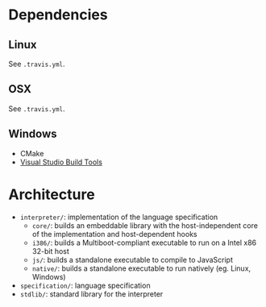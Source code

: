 # Dependencies

## Linux

See `.travis.yml`.

## OSX

See `.travis.yml`.

## Windows

- CMake
- [Visual Studio Build Tools](https://www.visualstudio.com/thank-you-downloading-visual-studio/?sku=BuildTools)

# Architecture

- `interpreter/`: implementation of the language specification
  - `core/`: builds an embeddable library with the host-independent core of the implementation and host-dependent hooks
  - `i386/`: builds a Multiboot-compliant executable to run on a Intel x86 32-bit host
  - `js/`: builds a standalone executable to compile to JavaScript
  - `native/`: builds a standalone executable to run natively (eg. Linux, Windows)
- `specification/`: language specification
- `stdlib/`: standard library for the interpreter
